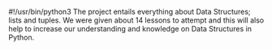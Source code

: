 #!/usr/bin/python3
The project entails everything about Data Structures; lists and tuples. We were given about 14 lessons to attempt and this will also help to increase our understanding and knowledge on Data Structures in Python.
